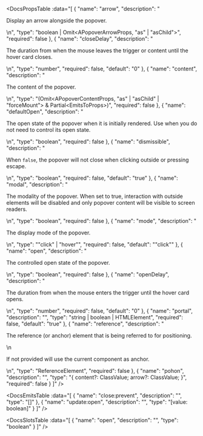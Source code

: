 <!-- This file was automatic generated. Do not edit it manually -->

<DocsPropsTable :data="[
  {
    "name": "arrow",
    "description": "<p>Display an arrow alongside the popover.</p>\n",
    "type": "boolean | Omit<APopoverArrowProps, \"as\" | \"asChild\">",
    "required": false
  },
  {
    "name": "closeDelay",
    "description": "<p>The duration from when the mouse leaves the trigger or content until the hover card closes.</p>\n",
    "type": "number",
    "required": false,
    "default": "0"
  },
  {
    "name": "content",
    "description": "<p>The content of the popover.</p>\n",
    "type": "(Omit<APopoverContentProps, \"as\" | \"asChild\" | \"forceMount\"> & Partial<EmitsToProps<PopoverContentImplEmits>>)",
    "required": false
  },
  {
    "name": "defaultOpen",
    "description": "<p>The open state of the popover when it is initially rendered. Use when you do not need to control its open state.</p>\n",
    "type": "boolean",
    "required": false
  },
  {
    "name": "dismissible",
    "description": "<p>When <code>false</code>, the popover will not close when clicking outside or pressing escape.</p>\n",
    "type": "boolean",
    "required": false,
    "default": "true"
  },
  {
    "name": "modal",
    "description": "<p>The modality of the popover. When set to true, interaction with outside elements will be disabled and only popover content will be visible to screen readers.</p>\n",
    "type": "boolean",
    "required": false
  },
  {
    "name": "mode",
    "description": "<p>The display mode of the popover.</p>\n",
    "type": "\"click\" | \"hover\"",
    "required": false,
    "default": "\"click\""
  },
  {
    "name": "open",
    "description": "<p>The controlled open state of the popover.</p>\n",
    "type": "boolean",
    "required": false
  },
  {
    "name": "openDelay",
    "description": "<p>The duration from when the mouse enters the trigger until the hover card opens.</p>\n",
    "type": "number",
    "required": false,
    "default": "0"
  },
  {
    "name": "portal",
    "description": "",
    "type": "string | boolean | HTMLElement",
    "required": false,
    "default": "true"
  },
  {
    "name": "reference",
    "description": "<p>The reference (or anchor) element that is being referred to for positioning.</p>\n<p>If not provided will use the current component as anchor.</p>\n",
    "type": "ReferenceElement",
    "required": false
  },
  {
    "name": "pohon",
    "description": "",
    "type": "{ content?: ClassValue; arrow?: ClassValue; }",
    "required": false
  }
]" />

<DocsEmitsTable :data="[
  {
    "name": "close:prevent",
    "description": "",
    "type": "[]"
  },
  {
    "name": "update:open",
    "description": "",
    "type": "[value: boolean]"
  }
]" />

<DocsSlotsTable :data="[
  {
    "name": "open",
    "description": "",
    "type": "boolean"
  }
]" />
